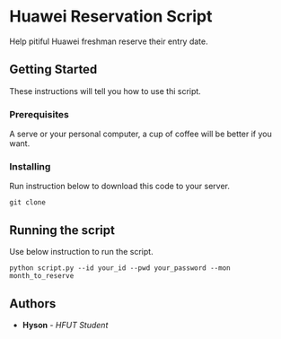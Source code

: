 # Huawei Reservation Script

Help pitiful Huawei freshman reserve their entry date.

## Getting Started

These instructions will tell you how to use thi script.

### Prerequisites

A serve or your personal computer, a cup of coffee will be better if you want.

### Installing

Run instruction below to download this code to your server.

```
git clone 
```

## Running the script

Use below instruction to run the script.

```
python script.py --id your_id --pwd your_password --mon month_to_reserve
```

## Authors

* **Hyson** - *HFUT Student*

